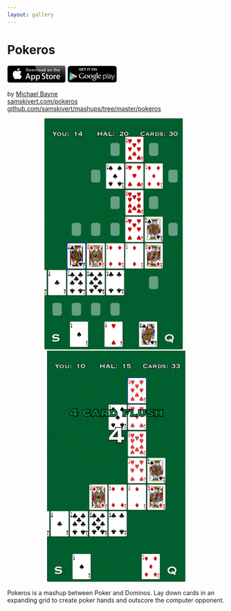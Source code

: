 ```yaml
---
layout: gallery
---
```


# Pokeros

<div id="appstores">
<a href="https://itunes.apple.com/app/id794672036"><img src="../appstore.svg" height="40"></a>
<a href="https://play.google.com/store/apps/details?id=com.samskivert.mashups.pokeros"><img src="../googleplay.png" height="40"></a>
</div>

by [Michael Bayne](http://samskivert.com/)  
[samskivert.com/pokeros](http://samskivert.com/pokeros/)  
[github.com/samskivert/mashups/tree/master/pokeros](https://github.com/samskivert/mashups/tree/master/pokeros)

<center>
<span class="screenshot"><img src="screenshot0.jpg" width="320"/></span>
&nbsp;&nbsp;
<span class="screenshot"><img src="screenshot1.jpg" width="320"/></span>
</center>

Pokeros is a mashup between Poker and Dominos. Lay down cards in an expanding grid to create poker
hands and outscore the computer opponent.
